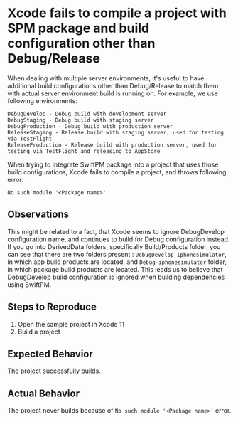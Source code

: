 #  Xcode fails to compile a project with SPM package and build configuration other than Debug/Release

When dealing with multiple server environments, it's useful to have additional build configurations other than Debug/Release to match them with actual server environment build is running on.
For example, we use following environments:
```
DebugDevelop - Debug build with development server
DebugStaging - Debug build with staging server
DebugProduction - Debug build with production server
ReleaseStaging - Release build with staging server, used for testing via TestFlight
ReleaseProduction - Release build with production server, used for testing via TestFlight and releasing to AppStore
```

When trying to integrate SwiftPM package into a project that uses those build configurations, Xcode fails to compile a project, and throws following error:

```
No such module '<Package name>'
```

## Observations

This might be related to a fact, that Xcode seems to ignore DebugDevelop configuration name, and continues to build for Debug configuration instead.
If you go into DerivedData folders, specifically Build/Products folder, you can see that there are two folders present : `DebugDevelop-iphonesimulator`, in which app build products are located, and `Debug-iphonesimulator` folder, in which package build products are located.
This leads us to believe that DebugDevelop build configuration is ignored when building dependencies using SwiftPM.


## Steps to Reproduce

1. Open the sample project in Xcode 11
2. Build a project

## Expected Behavior

The project successfully builds.

## Actual Behavior

The project never builds because of `No such module '<Package name>'` error.
